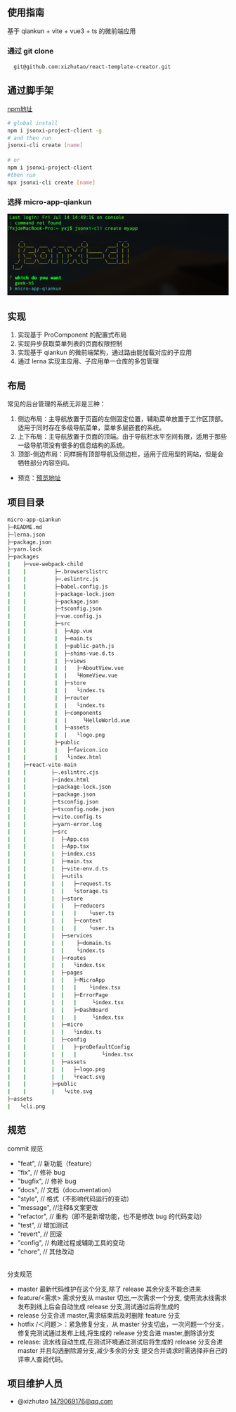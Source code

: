 ## 使用指南
基于 qiankun + vite + vue3 + ts 的微前端应用
### 通过 git clone
```bash
  git@github.com:xizhutao/react-template-creator.git

```
## 通过脚手架
[npm地址](https://www.npmjs.com/package/jsonxi-project-client)
```bash
# global install
npm i jsonxi-project-client -g
# and then run
jsonxi-cli create [name]

# or
npm i jsonxi-project-client
#then run
npx jsonxi-cli create [name]
```
### 选择 micro-app-qiankun
![image](./assets/cli.png)
## 实现
1. 实现基于 ProComponent 的配置式布局
2. 实现异步获取菜单列表的页面权限控制
3. 实现基于 qiankun 的微前端架构，通过路由能加载对应的子应用
4. 通过 lerna 实现主应用、子应用单一仓库的多包管理
## 布局
常见的后台管理的系统无非是三种：
1. 侧边布局：主导航放置于页面的左侧固定位置，辅助菜单放置于工作区顶部。适用于同时存在多级导航菜单，菜单多层嵌套的系统。
2. 上下布局：主导航放置于页面的顶端。由于导航栏水平空间有限，适用于那些一级导航项没有很多的信息结构的系统。
3. 顶部-侧边布局：同样拥有顶部导航及侧边栏，适用于应用型的网站，但是会牺牲部分内容空间。
* 预览：[预览地址]()
## 项目目录
```bash
micro-app-qiankun
├─README.md
├─lerna.json
├─package.json
├─yarn.lock
├─packages
|    ├─vue-webpack-child
|    |         ├─.browserslistrc
|    |         ├─.eslintrc.js
|    |         ├─babel.config.js
|    |         ├─package-lock.json
|    |         ├─package.json
|    |         ├─tsconfig.json
|    |         ├─vue.config.js
|    |         ├─src
|    |         |  ├─App.vue
|    |         |  ├─main.ts
|    |         |  ├─public-path.js
|    |         |  ├─shims-vue.d.ts
|    |         |  ├─views
|    |         |  |   ├─AboutView.vue
|    |         |  |   └HomeView.vue
|    |         |  ├─store
|    |         |  |   └index.ts
|    |         |  ├─router
|    |         |  |   └index.ts
|    |         |  ├─components
|    |         |  |     └HelloWorld.vue
|    |         |  ├─assets
|    |         |  |   └logo.png
|    |         ├─public
|    |         |   ├─favicon.ico
|    |         |   └index.html
|    ├─react-vite-main
|    |        ├─.eslintrc.cjs
|    |        ├─index.html
|    |        ├─package-lock.json
|    |        ├─package.json
|    |        ├─tsconfig.json
|    |        ├─tsconfig.node.json
|    |        ├─vite.config.ts
|    |        ├─yarn-error.log
|    |        ├─src
|    |        |  ├─App.css
|    |        |  ├─App.tsx
|    |        |  ├─index.css
|    |        |  ├─main.tsx
|    |        |  ├─vite-env.d.ts
|    |        |  ├─utils
|    |        |  |   ├─request.ts
|    |        |  |   └storage.ts
|    |        |  ├─store
|    |        |  |   ├─reducers
|    |        |  |   |    └user.ts
|    |        |  |   ├─context
|    |        |  |   |    └user.ts
|    |        |  ├─services
|    |        |  |    ├─domain.ts
|    |        |  |    └index.ts
|    |        |  ├─routes
|    |        |  |   └index.tsx
|    |        |  ├─pages
|    |        |  |   ├─MicroApp
|    |        |  |   |    └index.tsx
|    |        |  |   ├─ErrorPage
|    |        |  |   |     └index.tsx
|    |        |  |   ├─DashBoard
|    |        |  |   |     └index.tsx
|    |        |  ├─micro
|    |        |  |   └index.ts
|    |        |  ├─config
|    |        |  |   ├─proDefaultConfig
|    |        |  |   |        └index.tsx
|    |        |  ├─assets
|    |        |  |   ├─logo.png
|    |        |  |   └react.svg
|    |        ├─public
|    |        |   └vite.svg
├─assets
|   └cli.png
```
## 规范
commit 规范
* "feat", // 新功能（feature）
* "fix", // 修补 bug
* "bugfix", // 修补 bug
* "docs", // 文档（documentation）
* "style", // 格式（不影响代码运行的变动）
* "message", //注释&文案更改
* "refactor", // 重构（即不是新增功能，也不是修改 bug 的代码变动）
* "test", // 增加测试
* "revert", // 回滚
* "config", // 构建过程或辅助工具的变动
* "chore", // 其他改动

</br>分支规范
* master 最新代码维护在这个分支,除了 release 其余分支不能合进来
* feature/<需求> 需求分支从 master 切出,一次需求一个分支, 使用流水线需求发布到线上后会自动生成 release 分支,测试通过后将生成的
* release 分支合进 master,需求结束后及时删除 feature 分支
* hotfix /＜问题＞：紧急修复分支，从 master 分支切出，一次问题一个分支，修复完测试通过发布上线,将生成的 release 分支合进 master,删除该分支
* release: 流水线自动生成,在测试环境通过测试后将生成的 release 分支合进 master 并且勾选删除源分支,减少多余的分支
提交合并请求时需选择非自己的评审人查阅代码。
## 项目维护人员
* @xizhutao [1479069176@qq.com](https://mail.google.com/mail/u/0/?fs=1&tf=cm&source=mailto&to=1479069176@qq.com)
